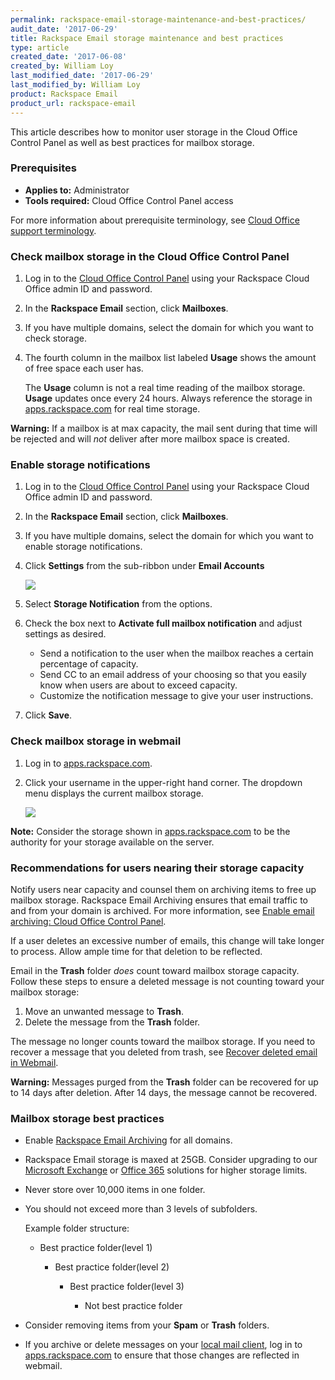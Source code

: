 ```yaml
---
permalink: rackspace-email-storage-maintenance-and-best-practices/
audit_date: '2017-06-29'
title: Rackspace Email storage maintenance and best practices
type: article
created_date: '2017-06-08'
created_by: William Loy
last_modified_date: '2017-06-29'
last_modified_by: William Loy
product: Rackspace Email
product_url: rackspace-email
---
```


This article describes how to monitor user storage in the Cloud Office Control Panel as well as best practices for mailbox storage.

### Prerequisites

- **Applies to:** Administrator
- **Tools required:**  Cloud Office Control Panel access

For more information about prerequisite terminology, see [Cloud Office support terminology](/how-to/cloud-office-support-terminology).

### Check mailbox storage in the Cloud Office Control Panel

1. Log in to the [Cloud Office Control Panel](https://cp.rackspace.com/Login.aspx?ReturnUrl=%2f "Cloud Office Control Panel") using your Rackspace Cloud Office admin ID and password.
2. In the **Rackspace Email** section, click **Mailboxes**.
3. If you have multiple domains, select the domain for which you want to check storage.
4. The fourth column in the mailbox list labeled **Usage** shows the amount of free space each user has.

   The **Usage** column is not a real time reading of the mailbox storage. **Usage** updates once every 24 hours. Always reference the storage in [apps.rackspace.com](https://apps.rackspace.com/index.php) for real time storage.

**Warning:** If a mailbox is at max capacity, the mail sent during that time will be rejected and will *not* deliver after more mailbox space is created.

### Enable storage notifications

1. Log in to the [Cloud Office Control Panel](https://cp.rackspace.com/Login.aspx?ReturnUrl=%2f "Cloud Office Control Panel") using your Rackspace Cloud Office admin ID and password.
2. In the **Rackspace Email** section, click **Mailboxes**.
3. If you have multiple domains, select the domain for which you want to enable storage notifications.
3. Click **Settings** from the sub-ribbon under **Email Accounts**

   <img src="{% asset_path rackspace-email/rackspace-email-storage-maintenance-and-best-practices/RSEstorageNotificationsSC1.png %}" />

4. Select **Storage Notification** from the options.
5. Check the box next to **Activate full mailbox notification** and adjust settings as desired.

    - Send a notification to the user when the mailbox reaches a certain percentage of capacity.
    - Send CC to an email address of your choosing so that you easily know when users are about to exceed capacity.
    - Customize the notification message to give your user instructions.  

6. Click **Save**.

### Check mailbox storage in webmail

1. Log in to [apps.rackspace.com](https://apps.rackspace.com/index.php).
2. Click your username in the upper-right hand corner. The dropdown menu displays the current mailbox storage.

   <img src="{% asset_path rackspace-email/rackspace-email-storage-maintenance-and-best-practices/RSEstorageWebmailSC1.png %}" />

**Note:** Consider the storage shown in [apps.rackspace.com](https://apps.rackspace.com/index.php) to be the authority for your storage available on the server.

### Recommendations for users nearing their storage capacity

Notify users near capacity and counsel them on archiving items to free up mailbox storage. Rackspace Email Archiving ensures that email traffic to and from your domain is archived. For more information, see [Enable email archiving: Cloud Office Control Panel](/how-to/enable-email-archiving-cloud-office-control-panel/).

If a user deletes an excessive number of emails, this change will take longer to process. Allow ample time for that deletion to be reflected.

Email in the **Trash** folder *does* count toward mailbox storage capacity. Follow these steps to ensure a deleted message is not counting toward your mailbox storage:

1. Move an unwanted message to **Trash**.
2. Delete the message from the **Trash** folder.   

The message no longer counts toward the mailbox storage. If you need to recover a message that you deleted from trash, see [Recover deleted email in Webmail](/how-to/recover-deleted-email-in-webmail/).

**Warning:** Messages purged from the **Trash** folder can be recovered for up to 14 days after deletion. After 14 days, the message cannot be recovered.

### Mailbox storage best practices

- Enable [Rackspace Email Archiving](/how-to/enable-email-archiving-cloud-office-control-panel/) for all domains.    
- Rackspace Email storage is maxed at 25GB. Consider upgrading to our [Microsoft Exchange](https://www.rackspace.com/email-hosting/hosted-exchange) or [Office 365](https://www.rackspace.com/office-365) solutions for higher storage limits.
- Never store over 10,000 items in one folder.
- You should not exceed more than 3 levels of subfolders.

    Example folder structure:

    - Best practice folder(level 1)

        - Best practice folder(level 2)

            - Best practice folder(level 3)

                - Not best practice folder

- Consider removing items from your **Spam** or **Trash** folders.
- If you archive or delete messages on your [local mail client](/how-to/cloud-office-support-terminology/#cloud-office-terminology), log in to [apps.rackspace.com](https://apps.rackspace.com/index.php) to ensure that those changes are reflected in webmail.
